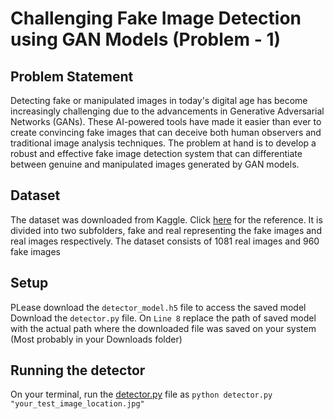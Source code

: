 # Challenging Fake Image Detection using GAN Models (Problem - 1)
## Problem Statement
Detecting fake or manipulated images in today's digital age has become increasingly
challenging due to the advancements in Generative Adversarial Networks (GANs). These
AI-powered tools have made it easier than ever to create convincing fake images that can
deceive both human observers and traditional image analysis techniques. The problem at hand
is to develop a robust and effective fake image detection system that can differentiate between
genuine and manipulated images generated by GAN models.

## Dataset
The dataset was downloaded from Kaggle. Click [here](https://www.kaggle.com/datasets/uditsharma72/real-vs-fake-faces) for the reference.
It is divided into two subfolders, fake and real representing the fake images and real images respectively.
The dataset consists of 1081 real images and 960 fake images

## Setup
PLease download the `detector_model.h5` file to access the saved model
Download the `detector.py` file. 
On `Line 8` replace the path of saved model with the actual path where the downloaded file was saved on your system (Most probably in your Downloads folder)

## Running the detector
On your terminal, run the [detector.py](https://github.com/fuzail1011/fake_detect_system/blob/nothemain/detector.py) file as `python detector.py "your_test_image_location.jpg"` 

